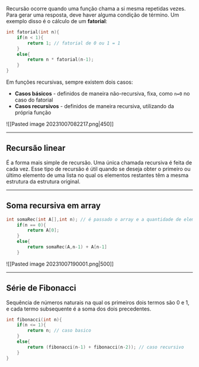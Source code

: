Recursão ocorre quando uma função chama a si mesma repetidas vezes. Para gerar uma resposta, deve haver alguma condição de término. Um exemplo disso é o cálculo de um **fatorial**:
```c
int fatorial(int n){
	if(n < 1){
		return 1; // fatorial de 0 ou 1 = 1
	}
	else{
		return n * fatorial(n-1);
	}
}
```
Em funções recursivas, sempre existem dois casos:
- **Casos básicos** - definidos de maneira não-recursiva, fixa, como `n=0` no caso do fatorial
- **Casos recursivos** - definidos de maneira recursiva, utilizando da própria função

![[Pasted image 20231007082217.png|450]]
___
## Recursão linear
É a forma mais simple de recursão. Uma única chamada recursiva é feita de cada vez.
Esse tipo de recursão é útil quando se deseja obter o primeiro ou último elemento de uma lista no qual os elementos restantes têm a mesma estrutura da estrutura original.
___
## Soma recursiva em array
```c
int somaRec(int A[],int n); // é passado o array e a quantidade de elementos nele
	if(n == 0){
		return A[0];
	}
	else{
		return somaRec(A,n-1) + A[n-1]
	}
```
![[Pasted image 20231007190001.png|500]]
___
## Série de Fibonacci
Sequência de números naturais na qual os primeiros dois termos são 0 e 1, e cada termo subsequente é a soma dos dois precedentes.
```c
int fibonacci(int n){
	if(n <= 1){
		return n; // caso basico
	}
	else{
		return (fibonacci(n-1) + fibonacci(n-2)); // caso recursivo
	}
}
```
